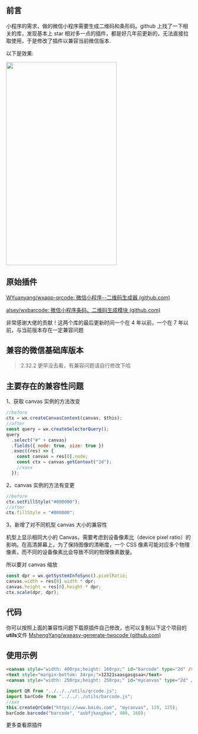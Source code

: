 ## 前言

小程序的需求，做的微信小程序需要生成二维码和条形码。github 上找了一下相关的库，发现基本上 star 相对多一点的插件，都是好几年前更新的，无法直接拉取使用，于是修改了插件以兼容当前微信版本.

以下是效果:

<img src="https://p9-juejin.byteimg.com/tos-cn-i-k3u1fbpfcp/d00d3e1408d240f1ae586a27e6a89e23~tplv-k3u1fbpfcp-jj-mark:0:0:0:0:q75.image#?w=750&h=1542&s=82352&e=png&b=454545" width="300px" height="550px">

## 原始插件

[WYuanyang/wxapp-qrcode: 微信小程序--二维码生成器 (github.com)](https://github.com/WYuanyang/wxapp-qrcode)

[alsey/wxbarcode: 微信小程序条码、二维码生成模块 (github.com)](https://github.com/alsey/wxbarcode)

非常感谢大佬的贡献！这两个库的最后更新时间一个在 4 年以前，一个在 7 年以前，与当前版本存在一定兼容问题

## 兼容的微信基础库版本

> 2.32.2 更早没去看，有兼容问题请自行修改下哈

## 主要存在的兼容性问题

1、获取 canvas 实例的方法改变

```js
//before
ctx = wx.createCanvasContext(canvas, $this);
//after
const query = wx.createSelectorQuery();
query
  .select("#" + canvas)
  .fields({ node: true, size: true })
  .exec((res) => {
    const canvas = res[0].node;
    const ctx = canvas.getContext("2d");
    //xxxx
  });
```

2、canvas 实例的方法有变更

```js
//before
ctx.setFillStyle("#000000");
//after
ctx.fillStyle = "#000000";
```

3、新增了对不同机型 canvas 大小的兼容性

机型上显示相同大小的 Canvas，需要考虑到设备像素比（device pixel ratio）的影响。在高清屏幕上，为了保持图像的清晰度，一个 CSS 像素可能对应多个物理像素，而不同的设备像素比会导致不同的物理像素数量。

所以要对 canvas 缩放

```js
const dpr = wx.getSystemInfoSync().pixelRatio;
canvas.width = res[0].width * dpr;
canvas.height = res[0].height * dpr;
ctx.scale(dpr, dpr);
```

## 代码

你可以按照上面的兼容性问题下载原插件自己修改，也可以复制以下这个项目的**utils**文件
[MshengYang/wxeasy-generate-twocode (github.com)](https://github.com/MshengYang/wxeasy-generate-twocode)

## 使用示例

```html
<canvas style="width: 400rpx;height: 160rpx;" id="barcode" type="2d" />
<text style="margin-bottom: 24rpx;">12321saasgasgsaa</text>
<canvas style="width: 250rpx;height: 250rpx;" id="mycanvas" type="2d" />
```

```ts
import QR from "../../../utils/qrcode.js";
import barCode from "../../../utils/barcode.js";
//xxx
this.createQrCode("https://www.baidu.com", "mycanvas", 125, 125);
barCode.barcode("barcode", "asbfjkasgkas", 400, 160);
```

更多查看原插件
